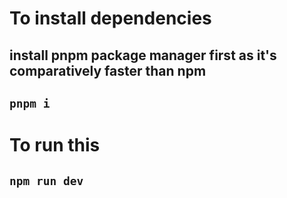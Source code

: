# To install dependencies
## install pnpm package manager first as it's comparatively faster than npm
## `pnpm i`
# To run this 
## `npm run dev`